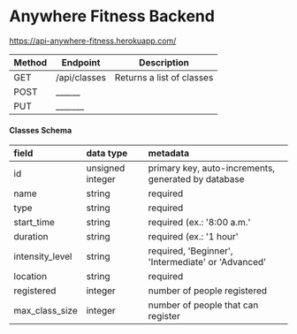 # Anywhere Fitness Backend

https://api-anywhere-fitness.herokuapp.com/

| Method | Endpoint      | Description                                                                                                                                                                                                                                                            |
| ------ | ------------- | ---------------------------------------------------------------------------------------------------------------------------------------------------------------------------------------------------------------------------------------------------------------------- |
| GET   | /api/classes | Returns a list of classes|
| POST   | ______ |                                                                                                                             |
| PUT    | _______ |

#### Classes Schema

| field       | data type        | metadata                                            |
| :---------- | :--------------- | :-------------------------------------------------- |
| id          | unsigned integer | primary key, auto-increments, generated by database |
| name | string           | required                                    |
| type | string           | required                                    |
| start_time | string           | required (ex.: '8:00 a.m.'                                   |
| duration | string           | required (ex.: '1 hour'                                   |
| intensity_level | string           | required, 'Beginner', 'Intermediate' or 'Advanced'                                |
| location | string           | required                                    |
| registered | integer           | number of people registered                                    |
| max_class_size | integer           | number of people that can register                                   |
